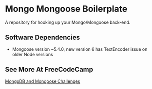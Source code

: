 # Mongo Mongoose Boilerplate
A repository for hooking up your Mongo/Mongoose back-end. 

## Software Dependencies
* Mongoose version ~5.4.0, new version 6 has TextEncoder issue on older Node versions 


## See More At FreeCodeCamp 
[MongoDB and Mongoose Challenges](https://www.freecodecamp.org/learn/apis-and-microservices/mongodb-and-mongoose/)
